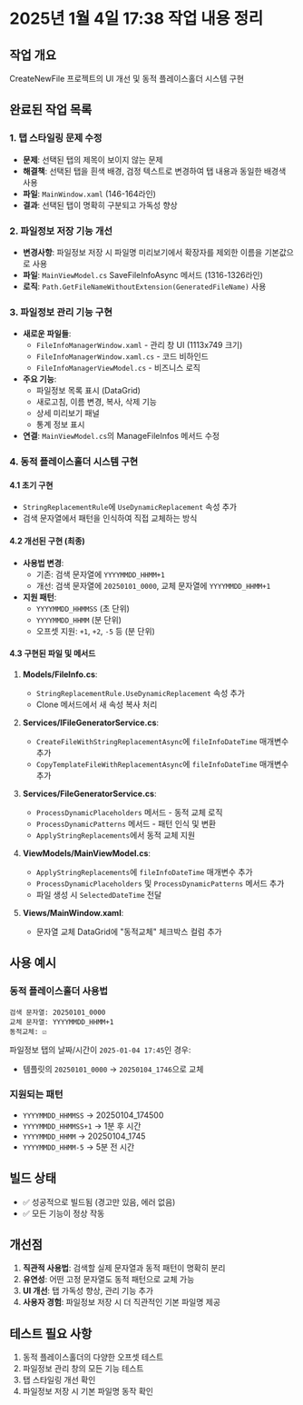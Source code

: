 # 2025년 1월 4일 17:38 작업 내용 정리

## 작업 개요
CreateNewFile 프로젝트의 UI 개선 및 동적 플레이스홀더 시스템 구현

## 완료된 작업 목록

### 1. 탭 스타일링 문제 수정
- **문제**: 선택된 탭의 제목이 보이지 않는 문제
- **해결책**: 선택된 탭을 흰색 배경, 검정 텍스트로 변경하여 탭 내용과 동일한 배경색 사용
- **파일**: `MainWindow.xaml` (146-164라인)
- **결과**: 선택된 탭이 명확히 구분되고 가독성 향상

### 2. 파일정보 저장 기능 개선
- **변경사항**: 파일정보 저장 시 파일명 미리보기에서 확장자를 제외한 이름을 기본값으로 사용
- **파일**: `MainViewModel.cs` SaveFileInfoAsync 메서드 (1316-1326라인)
- **로직**: `Path.GetFileNameWithoutExtension(GeneratedFileName)` 사용

### 3. 파일정보 관리 기능 구현
- **새로운 파일들**:
  - `FileInfoManagerWindow.xaml` - 관리 창 UI (1113x749 크기)
  - `FileInfoManagerWindow.xaml.cs` - 코드 비하인드
  - `FileInfoManagerViewModel.cs` - 비즈니스 로직
- **주요 기능**:
  - 파일정보 목록 표시 (DataGrid)
  - 새로고침, 이름 변경, 복사, 삭제 기능
  - 상세 미리보기 패널
  - 통계 정보 표시
- **연결**: `MainViewModel.cs`의 ManageFileInfos 메서드 수정

### 4. 동적 플레이스홀더 시스템 구현

#### 4.1 초기 구현
- `StringReplacementRule`에 `UseDynamicReplacement` 속성 추가
- 검색 문자열에서 패턴을 인식하여 직접 교체하는 방식

#### 4.2 개선된 구현 (최종)
- **사용법 변경**: 
  - 기존: 검색 문자열에 `YYYYMMDD_HHMM+1`
  - 개선: 검색 문자열에 `20250101_0000`, 교체 문자열에 `YYYYMMDD_HHMM+1`
- **지원 패턴**:
  - `YYYYMMDD_HHMMSS` (초 단위)
  - `YYYYMMDD_HHMM` (분 단위)
  - 오프셋 지원: `+1`, `+2`, `-5` 등 (분 단위)

#### 4.3 구현된 파일 및 메서드
1. **Models/FileInfo.cs**:
   - `StringReplacementRule.UseDynamicReplacement` 속성 추가
   - Clone 메서드에서 새 속성 복사 처리

2. **Services/IFileGeneratorService.cs**:
   - `CreateFileWithStringReplacementAsync`에 `fileInfoDateTime` 매개변수 추가
   - `CopyTemplateFileWithReplacementAsync`에 `fileInfoDateTime` 매개변수 추가

3. **Services/FileGeneratorService.cs**:
   - `ProcessDynamicPlaceholders` 메서드 - 동적 교체 로직
   - `ProcessDynamicPatterns` 메서드 - 패턴 인식 및 변환
   - `ApplyStringReplacements`에서 동적 교체 지원

4. **ViewModels/MainViewModel.cs**:
   - `ApplyStringReplacements`에 `fileInfoDateTime` 매개변수 추가
   - `ProcessDynamicPlaceholders` 및 `ProcessDynamicPatterns` 메서드 추가
   - 파일 생성 시 `SelectedDateTime` 전달

5. **Views/MainWindow.xaml**:
   - 문자열 교체 DataGrid에 "동적교체" 체크박스 컬럼 추가

## 사용 예시

### 동적 플레이스홀더 사용법
```
검색 문자열: 20250101_0000
교체 문자열: YYYYMMDD_HHMM+1
동적교체: ☑️
```

파일정보 탭의 날짜/시간이 `2025-01-04 17:45`인 경우:
- 템플릿의 `20250101_0000` → `20250104_1746`으로 교체

### 지원되는 패턴
- `YYYYMMDD_HHMMSS` → 20250104_174500
- `YYYYMMDD_HHMMSS+1` → 1분 후 시간
- `YYYYMMDD_HHMM` → 20250104_1745  
- `YYYYMMDD_HHMM-5` → 5분 전 시간

## 빌드 상태
- ✅ 성공적으로 빌드됨 (경고만 있음, 에러 없음)
- ✅ 모든 기능이 정상 작동

## 개선점
1. **직관적 사용법**: 검색할 실제 문자열과 동적 패턴이 명확히 분리
2. **유연성**: 어떤 고정 문자열도 동적 패턴으로 교체 가능
3. **UI 개선**: 탭 가독성 향상, 관리 기능 추가
4. **사용자 경험**: 파일정보 저장 시 더 직관적인 기본 파일명 제공

## 테스트 필요 사항
1. 동적 플레이스홀더의 다양한 오프셋 테스트
2. 파일정보 관리 창의 모든 기능 테스트
3. 탭 스타일링 개선 확인
4. 파일정보 저장 시 기본 파일명 동작 확인
